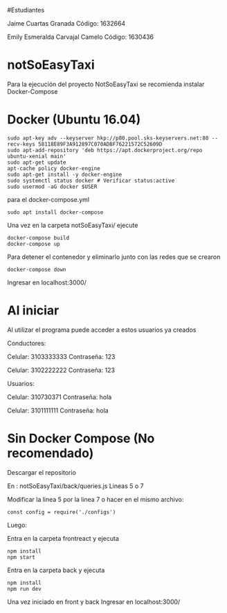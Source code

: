 
#Estudiantes

Jaime Cuartas Granada
Código: 1632664

Emily Esmeralda Carvajal Camelo
Código: 1630436

# notSoEasyTaxi

Para la ejecución del proyecto NotSoEasyTaxi se recomienda instalar Docker-Compose

# Docker (Ubuntu 16.04)

```
sudo apt-key adv --keyserver hkp://p80.pool.sks-keyservers.net:80 --recv-keys 58118E89F3A912897C070ADBF76221572C52609D
sudo apt-add-repository 'deb https://apt.dockerproject.org/repo ubuntu-xenial main'
sudo apt-get update
apt-cache policy docker-engine
sudo apt-get install -y docker-engine
sudo systemctl status docker # Verificar status:active
sudo usermod -aG docker $USER
```

para el docker-compose.yml
```
sudo apt install docker-compose
```
Una vez en la carpeta notSoEasyTaxi/ ejecute
```
docker-compose build
docker-compose up
```
Para detener el contenedor y eliminarlo junto con las redes que se crearon
```
docker-compose down
```

Ingresar en localhost:3000/

# Al iniciar

Al utilizar el programa puede acceder a estos usuarios ya creados

Conductores:

Celular: 3103333333
Contraseña: 123

Celular: 3102222222
Contraseña: 123

Usuarios:

Celular: 310730371
Contraseña: hola

Celular: 3101111111
Contraseña: hola


# Sin Docker Compose (No recomendado)


Descargar el repositorio 

En : notSoEasyTaxi/back/queries.js Lineas 5 o 7

Modificar la linea 5 por la linea 7 o hacer en el mismo archivo:

```
const config = require('./configs')
```
Luego:

Entra en la carpeta frontreact y ejecuta
```
npm install 
npm start
```

Entra en la carpeta back y ejecuta
```
npm install
npm run dev
```

Una vez iniciado en front y back
Ingresar en localhost:3000/
